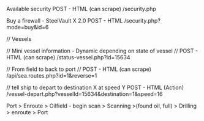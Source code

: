 Available security
POST - HTML (can scrape)
/security.php

Buy a firewall - SteelVault X 2.0
POST - HTML 
/security.php?mode=buy&id=6


// Vessels

// Mini vessel information - Dynamic depending on state of vessel
// POST - HTML (can scrape)
/status-vessel.php?id=15634

// From field to back to port 
// POST - HTML (can scrape)
/api/sea.routes.php?id=1&reverse=1

// tell ship to depart to destination X at speed Y
POST - HTML (Action)
/vessel-depart.php?vesselId=15634&destination=1&speed=16

Port > Enroute > Oilfield - begin scan > Scanning >(found oil, full) > Drilling > enroute > Port 
